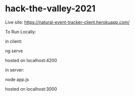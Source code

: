 # hack-the-valley-2021
Live site: https://natural-event-tracker-client.herokuapp.com/

To Run Locally:

in client:

ng serve

hosted on localhost:4200

in server:

node app.js

hosted on localhost:3000

